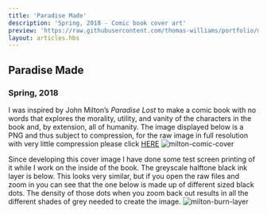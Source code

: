 ```yaml
---
title: 'Paradise Made'
description: 'Spring, 2018 - Comic book cover art'
preview: 'https://raw.githubusercontent.com/thomas-williams/portfolio/master/pictures/paradise_made/milton_comic_cover.png'
layout: articles.hbs
---
```

## Paradise Made
### Spring, 2018

I was inspired by John Milton’s *Paradise Lost* to make a comic book with no words that explores the morality, utility, and vanity of the characters in the book and, by extension, all of humanity. The image displayed below is a PNG and thus subject to compression, for the raw image in full resolution with very little compression please click [HERE](https://github.com/thomas-williams/portfolio/blob/master/pictures/paradise_made/milton_comic_cover.tif?raw=true)
![milton-comic-cover](https://raw.githubusercontent.com/thomas-williams/portfolio/master/pictures/paradise_made/milton_comic_cover.png)

Since developing this cover image I have done some test screen printing of it while I work on the inside of the book. The greyscale halftone black ink layer is below. This looks very similar, but if you open the raw files and zoom in you can see that the one below is made up of different sized black dots. The density of those dots when you zoom back out results in all the different shades of grey needed to create the image.
![milton-burn-layer](https://raw.githubusercontent.com/thomas-williams/portfolio/master/pictures/paradise_made/milton_burn_layer.png)
